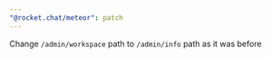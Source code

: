 ```yaml
---
"@rocket.chat/meteor": patch
---
```


Change `/admin/workspace` path to `/admin/info` path as it was before 
